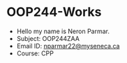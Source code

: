 # OOP244-Works
- Hello my name is Neron Parmar.
- Subject: OOP244ZAA
- Email ID: nparmar22@myseneca.ca
- Course: CPP
